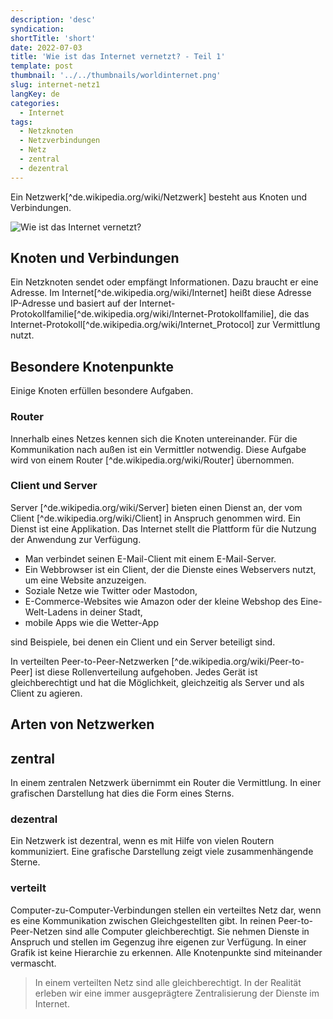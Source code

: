 ```yaml
---
description: 'desc'
syndication:
shortTitle: 'short'
date: 2022-07-03
title: 'Wie ist das Internet vernetzt? - Teil 1'
template: post
thumbnail: '../../thumbnails/worldinternet.png'
slug: internet-netz1
langKey: de
categories:
  - Internet
tags:
  - Netzknoten
  - Netzverbindungen
  - Netz
  - zentral
  - dezentral
---
```



Ein Netzwerk[^de.wikipedia.org/wiki/Netzwerk] besteht aus Knoten und Verbindungen.

![Wie ist das Internet vernetzt?](/images/1a.png)

## Knoten und Verbindungen

Ein Netzknoten sendet oder empfängt Informationen. Dazu braucht er eine Adresse. Im Internet[^de.wikipedia.org/wiki/Internet] heißt diese Adresse IP-Adresse und basiert auf der Internet-Protokollfamilie[^de.wikipedia.org/wiki/Internet-Protokollfamilie], die das Internet-Protokoll[^de.wikipedia.org/wiki/Internet_Protocol] zur Vermittlung nutzt. 

## Besondere Knotenpunkte

Einige Knoten erfüllen besondere Aufgaben. 

### Router 

Innerhalb eines Netzes kennen sich die Knoten untereinander. Für die Kommunikation nach außen ist ein Vermittler notwendig. Diese Aufgabe wird von einem Router [^de.wikipedia.org/wiki/Router] übernommen. 

### Client und Server

Server [^de.wikipedia.org/wiki/Server] bieten einen Dienst an, der vom Client [^de.wikipedia.org/wiki/Client] in Anspruch genommen wird. Ein Dienst ist eine Applikation. Das Internet stellt die Plattform für die Nutzung der Anwendung zur Verfügung.

- Man verbindet seinen E-Mail-Client mit einem E-Mail-Server. 
- Ein Webbrowser ist ein Client, der die Dienste eines Webservers nutzt, um eine Website anzuzeigen. 
- Soziale Netze wie Twitter oder Mastodon, 
- E-Commerce-Websites wie Amazon oder der kleine Webshop des Eine-Welt-Ladens in deiner Stadt, 
- mobile Apps wie die Wetter-App

sind Beispiele, bei denen ein Client und ein Server beteiligt sind. 

In verteilten Peer-to-Peer-Netzwerken [^de.wikipedia.org/wiki/Peer-to-Peer] ist diese Rollenverteilung aufgehoben. Jedes Gerät ist gleichberechtigt und hat die Möglichkeit, gleichzeitig als Server und als Client zu agieren. 

## Arten von Netzwerken

## zentral

In einem zentralen Netzwerk übernimmt ein Router die Vermittlung. In einer grafischen Darstellung hat dies die Form eines Sterns. 

### dezentral

Ein Netzwerk ist dezentral, wenn es mit Hilfe von vielen Routern kommuniziert. Eine grafische Darstellung zeigt viele zusammenhängende Sterne.

### verteilt

Computer-zu-Computer-Verbindungen stellen ein verteiltes Netz dar, wenn es eine Kommunikation zwischen Gleichgestellten gibt. In reinen Peer-to-Peer-Netzen sind alle Computer gleichberechtigt. Sie nehmen Dienste in Anspruch und stellen im Gegenzug ihre eigenen zur Verfügung. In einer Grafik ist keine Hierarchie zu erkennen. Alle Knotenpunkte sind miteinander vermascht.

> In einem verteilten Netz sind alle gleichberechtigt. In der Realität erleben wir eine immer ausgeprägtere Zentralisierung der Dienste im Internet.

